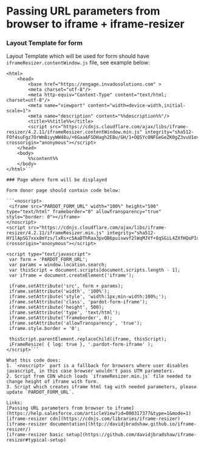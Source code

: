 # Passing URL parameters from browser to iframe + iframe-resizer

### Layout Template for form

Layout Template which will be used for form should have `iframeResizer.contentWindow.js` file, see example below:

```<!DOCTYPE html>
<html>
	<head>
		<base href="https://engage.invadosolutions.com" >
		<meta charset="utf-8"/>
		<meta http-equiv="Content-Type" content="text/html; charset=utf-8"/>
        <meta name="viewport" content="width=device-width,initial-scale=1">
		<meta name="description" content="%%description%%"/>
		<title>%%title%%</title>
		<script src="https://cdnjs.cloudflare.com/ajax/libs/iframe-resizer/4.2.11/iframeResizer.contentWindow.min.js" integrity="sha512-FOf4suFgz7OrWmBiyyWW48u/+6GaaAFSDHagh2EBu/GH/1+OQSYc0NFGeGeZK0gZ3vuU1ovmzVzD6bxmT4vayg==" crossorigin="anonymous"></script>
	</head>
	<body>
		%%content%%
	</body>
</html>```

### Page where form will be displayed

Form donor page should contain code below:

```<noscript>
 <iframe src="PARDOT_FORM_URL" width="100%" height="500" type="text/html" frameborder="0" allowTransparency="true" style="border: 0"></iframe>
</noscript>
<script src="https://cdnjs.cloudflare.com/ajax/libs/iframe-resizer/4.2.11/iframeResizer.min.js" integrity="sha512-HY1lApSG7xxx8mYzs/lxRs+c5AaDThRaa3pvQB6puiswvf2lWqMJVf+8qSGiL4ZXfHQoPIqbd1TlpqfycPo3cQ==" crossorigin="anonymous"></script>

<script type="text/javascript">
 var form = 'PARDOT_FORM_URL';
 var params = window.location.search;
 var thisScript = document.scripts[document.scripts.length - 1];
 var iframe = document.createElement('iframe');

 iframe.setAttribute('src', form + params);
 iframe.setAttribute('width', '100%');
 iframe.setAttribute('style', 'width:1px;min-width:100%;');
 iframe.setAttribute('class', 'pardot-form-iframe');
 iframe.setAttribute('height', 500);
 iframe.setAttribute('type', 'text/html');
 iframe.setAttribute('frameborder', 0);
 iframe.setAttribute('allowTransparency', 'true');
 iframe.style.border = '0';

 thisScript.parentElement.replaceChild(iframe, thisScript);
 iFrameResize( { log: true }, '.pardot-form-iframe' );
</script>```

What this code does:
1. `<noscript>` part is a fallback for browsers where user disables javascript, in this case browser wouldn't pass UTM parameters.
2. Script from CDN which loads `iframeResizer.min.js` file needed to change height of iframe with form.
3. Script which creates iframe html tag with needed parameters, please update `PARDOT_FORM_URL`.

Links:
[Passing URL parameters from browser to iframe](https://help.salesforce.com/articleView?id=000317377&type=1&mode=1)
[iframe-resizer cdn](https://cdnjs.com/libraries/iframe-resizer)
[iframe-resizer documentation](http://davidjbradshaw.github.io/iframe-resizer/)
[iframe-resizer basic setup](https://github.com/davidjbradshaw/iframe-resizer#typical-setup)